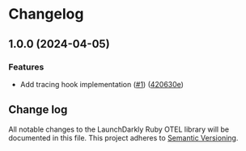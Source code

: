 # Changelog

## 1.0.0 (2024-04-05)


### Features

* Add tracing hook implementation ([#1](https://github.com/launchdarkly/ruby-server-sdk-otel/issues/1)) ([420630e](https://github.com/launchdarkly/ruby-server-sdk-otel/commit/420630e50c00cdfd17ccabd5e34b0b3744b5fe63))

## Change log

All notable changes to the LaunchDarkly Ruby OTEL library will be documented in this file. This project adheres to [Semantic Versioning](http://semver.org).
